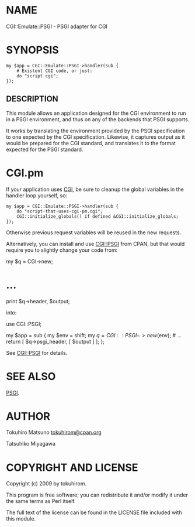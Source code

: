 # NAME

CGI::Emulate::PSGI - PSGI adapter for CGI

# SYNOPSIS

    my $app = CGI::Emulate::PSGI->handler(sub {
        # Existent CGI code, or just:
        do "script.cgi";
    });

## DESCRIPTION

This module allows an application designed for the CGI environment to
run in a PSGI environment, and thus on any of the backends that PSGI
supports.

It works by translating the environment provided by the PSGI
specification to one expected by the CGI specification. Likewise, it
captures output as it would be prepared for the CGI standard, and
translates it to the format expected for the PSGI standard.

# CGI.pm

If your application uses [CGI](http://search.cpan.org/search?mode=module&query=CGI), be sure to cleanup the global
variables in the handler loop yourself, so:

    my $app = CGI::Emulate::PSGI->handler(sub {
        do "script-that-uses-cgi-pm.cgi";
        CGI::initialize_globals() if defined &CGI::initialize_globals;
    });

Otherwise previous request variables will be reused in the new
requests.

Alternatively, you can install and use [CGI::PSGI](http://search.cpan.org/search?mode=module&query=CGI::PSGI) from CPAN, but
that would require you to slightly change your code from:

  my $q = CGI->new;
  # ...
  print $q->header, $output;

into:

  use CGI::PSGI;

  my $app = sub {
      my $env = shift;
      my $q = CGI::PSGI->new($env);
      # ...
      return [ $q->psgi_header, [ $output ] ];
  };

See [CGI::PSGI](http://search.cpan.org/search?mode=module&query=CGI::PSGI) for details.

# SEE ALSO

[PSGI](http://search.cpan.org/search?mode=module&query=PSGI).

# AUTHOR

Tokuhiro Matsuno <tokuhirom@cpan.org>

Tatsuhiko Miyagawa

# COPYRIGHT AND LICENSE

Copyright (c) 2009 by tokuhirom.

This program is free software; you can redistribute
it and/or modify it under the same terms as Perl itself.

The full text of the license can be found in the
LICENSE file included with this module.

